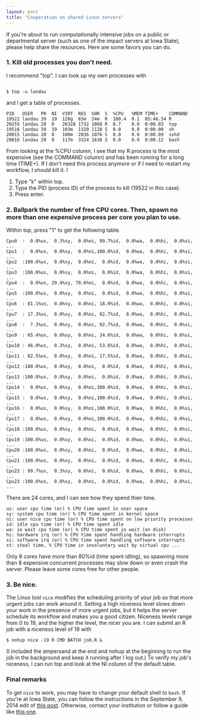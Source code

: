 ```yaml
---
layout: post
title: "Cooperation on shared Linux servers"
---
```


<p>If you're about to run computationally intensive jobs on a public or
departmental server
(such as one of the impact servers at Iowa State), please help share
the resources. Here are some favors you can do.</p>

<h3>1. Kill old processes you don't need.</h3>

<p>I recommend "top". I can look up my own processes with</p>
<pre><code>
$ top -u landau
</code></pre>

<p>and I get a table of processes.</p>

<pre><code>PID   USER   PR  NI  VIRT  RES  SHR  S  %CPU   %MEM TIME+    COMMAND
19522 landau 39  19  128g  65m  24m  R  100.4  0.1  85:46.54 R
20255 landau 20  0   26328 1732 1068 R  0.7    0.0  0:00.03  top
19516 landau 39  19  103m  1320 1128 S  0.0    0.0  0:00.00  sh
20015 landau 20  0   100m  2036 1076 S  0.0    0.0  0:00.09  sshd
20016 landau 20  0   117m  3324 1636 S  0.0    0.0  0:00.12  bash
</code></pre>

<p>From looking at the %CPU column, I see that my R process
 is the most expensive (see the COMMAND column) and has been running
 for a long time (TIME+). If I don't need this process anymore
 or if I need to restart my workflow, I should kill it. I</p>

<ol>
<li>Type "k" within top.</li>
<li>Type the PID (process ID) of the process to kill (19522 in this case).</li>
<li>Press enter.</li>
</ol>

<h3>2. Ballpark the number of free CPU cores. Then, spawn no more than one expensive process per core you plan to use.</h3>

<p>Within top, press "1" to get the following table.</p>

<pre><code>Cpu0  :  0.0%us,  0.3%sy,  0.0%ni, 99.7%id,  0.0%wa,  0.0%hi,  0.0%si, ...
Cpu1  :  0.0%us,  0.0%sy,  0.0%ni,100.0%id,  0.0%wa,  0.0%hi,  0.0%si, ...
Cpu2  :100.0%us,  0.0%sy,  0.0%ni,  0.0%id,  0.0%wa,  0.0%hi,  0.0%si, ...
Cpu3  :100.0%us,  0.0%sy,  0.0%ni,  0.0%id,  0.0%wa,  0.0%hi,  0.0%si, ...
Cpu4  :  0.0%us, 29.4%sy, 70.6%ni,  0.0%id,  0.0%wa,  0.0%hi,  0.0%si, ...
Cpu5  :100.0%us,  0.0%sy,  0.0%ni,  0.0%id,  0.0%wa,  0.0%hi,  0.0%si, ...
Cpu6  : 81.1%us,  0.0%sy,  0.0%ni, 18.9%id,  0.0%wa,  0.0%hi,  0.0%si, ...
Cpu7  : 17.3%us,  0.0%sy,  0.0%ni, 82.7%id,  0.0%wa,  0.0%hi,  0.0%si, ...
Cpu8  :  7.3%us,  0.0%sy,  0.0%ni, 92.7%id,  0.0%wa,  0.0%hi,  0.0%si, ...
Cpu9  : 65.4%us,  0.0%sy,  0.0%ni, 34.6%id,  0.0%wa,  0.0%hi,  0.0%si, ...
Cpu10 : 46.0%us,  0.3%sy,  0.0%ni, 53.6%id,  0.0%wa,  0.0%hi,  0.0%si, ...
Cpu11 : 82.5%us,  0.0%sy,  0.0%ni, 17.5%id,  0.0%wa,  0.0%hi,  0.0%si, ...
Cpu12 :100.0%us,  0.0%sy,  0.0%ni,  0.0%id,  0.0%wa,  0.0%hi,  0.0%si, ...
Cpu13 :100.0%us,  0.0%sy,  0.0%ni,  0.0%id,  0.0%wa,  0.0%hi,  0.0%si, ...
Cpu14 :  0.0%us,  0.0%sy,  0.0%ni,100.0%id,  0.0%wa,  0.0%hi,  0.0%si, ...
Cpu15 :  0.0%us,  0.0%sy,  0.0%ni,100.0%id,  0.0%wa,  0.0%hi,  0.0%si, ...
Cpu16 :  0.0%us,  0.0%sy,  0.0%ni,100.0%id,  0.0%wa,  0.0%hi,  0.0%si, ...
Cpu17 :  0.0%us,  0.0%sy,  0.0%ni,100.0%id,  0.0%wa,  0.0%hi,  0.0%si, ...
Cpu18 :100.0%us,  0.0%sy,  0.0%ni,  0.0%id,  0.0%wa,  0.0%hi,  0.0%si, ...
Cpu19 :100.0%us,  0.0%sy,  0.0%ni,  0.0%id,  0.0%wa,  0.0%hi,  0.0%si, ...
Cpu20 :100.0%us,  0.0%sy,  0.0%ni,  0.0%id,  0.0%wa,  0.0%hi,  0.0%si, ...
Cpu21 :100.0%us,  0.0%sy,  0.0%ni,  0.0%id,  0.0%wa,  0.0%hi,  0.0%si, ...
Cpu22 : 99.7%us,  0.3%sy,  0.0%ni,  0.0%id,  0.0%wa,  0.0%hi,  0.0%si, ...
Cpu23 :100.0%us,  0.0%sy,  0.0%ni,  0.0%id,  0.0%wa,  0.0%hi,  0.0%si, ...
</code></pre>

<p>There are 24 cores, and I can see how they spend their time.</p>

<pre><code>us: user cpu time (or) % CPU time spent in user space
sy: system cpu time (or) % CPU time spent in kernel space
ni: user nice cpu time (or) % CPU time spent on low priority processes
id: idle cpu time (or) % CPU time spent idle
wa: io wait cpu time (or) % CPU time spent in wait (on disk)
hi: hardware irq (or) % CPU time spent handling hardware interrupts
si: software irq (or) % CPU time spent handling software interrupts
st: steal time, % CPU time in involuntary wait by virtual cpu ...
</code></pre>

<p>Only 8 cores have more than 80%id (time spent idling),
so spawning more than 8 expensive concurrent processes may slow down
or even crash the server. Please leave some cores free for other people.</p>

<h3>3. Be nice.</h3>

<p>The Linux tool <code>nice</code> modifies the scheduling priority of your job so that
 more urgent jobs can work around it. Setting a high niceness level slows down
 your work in the presence of more urgent jobs, but it helps the server schedule
 its workflow and makes you a good citizen. Niceness levels range from 0 to 19,
 and the higher the level, the nicer you are. I can submit an R job with a
 niceness level of 19 with</p>

<pre><code>$ nohup nice -19 R CMD BATCH job.R &
</code></pre>

<p>(I included the ampersand at the end and nohup at the beginning to run the job
in the background and keep it running after I log out.) To verify my job's niceness,
I can run top and look at the NI column of the default table.</p>

<h3>Final remarks</h3>

<p>To get <code>nice</code> to work, you may have to change your default
shell to <code>bash</code>. If you're at Iowa State, you can follow
the instructions in the September 9, 2014 edit of <a href="http://will-landau.com/2013/08/13/Rversion">
this post</a>. Otherwise, contact your institution or follow a guide like
<a href="http://stackoverflow.com/questions/13046192/changing-default-shell-in-linux">
this one</a>.</p>
